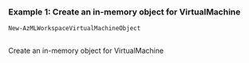 ### Example 1: Create an in-memory object for VirtualMachine
```powershell
New-AzMLWorkspaceVirtualMachineObject
```

```output
```

Create an in-memory object for VirtualMachine
